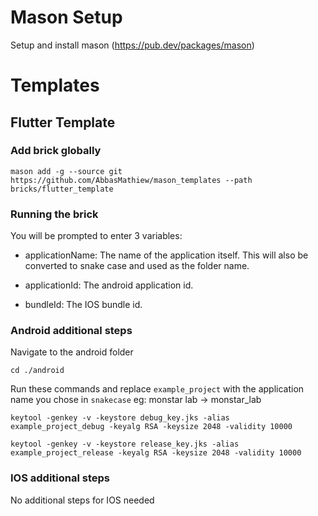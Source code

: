 # Mason Setup

Setup and install mason (https://pub.dev/packages/mason)

# Templates

## Flutter Template

### Add brick globally

```
mason add -g --source git https://github.com/AbbasMathiew/mason_templates --path bricks/flutter_template
```

### Running the brick

You will be prompted to enter 3 variables:

- applicationName: The name of the application itself. This will also be converted to snake case and used as the folder name.

- applicationId: The android application id.

- bundleId: The IOS bundle id.

### Android additional steps

Navigate to the android folder

```
cd ./android
```

Run these commands and replace `example_project` with the application name you chose in `snakecase` eg: monstar lab -> monstar_lab

```
keytool -genkey -v -keystore debug_key.jks -alias example_project_debug -keyalg RSA -keysize 2048 -validity 10000
```

```
keytool -genkey -v -keystore release_key.jks -alias example_project_release -keyalg RSA -keysize 2048 -validity 10000
```

### IOS additional steps

No additional steps for IOS needed















